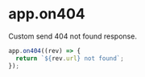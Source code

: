 # app.on404
Custom send 404 not found response.
```ts
app.on404((rev) => {
  return `${rev.url} not found`;
});

```
